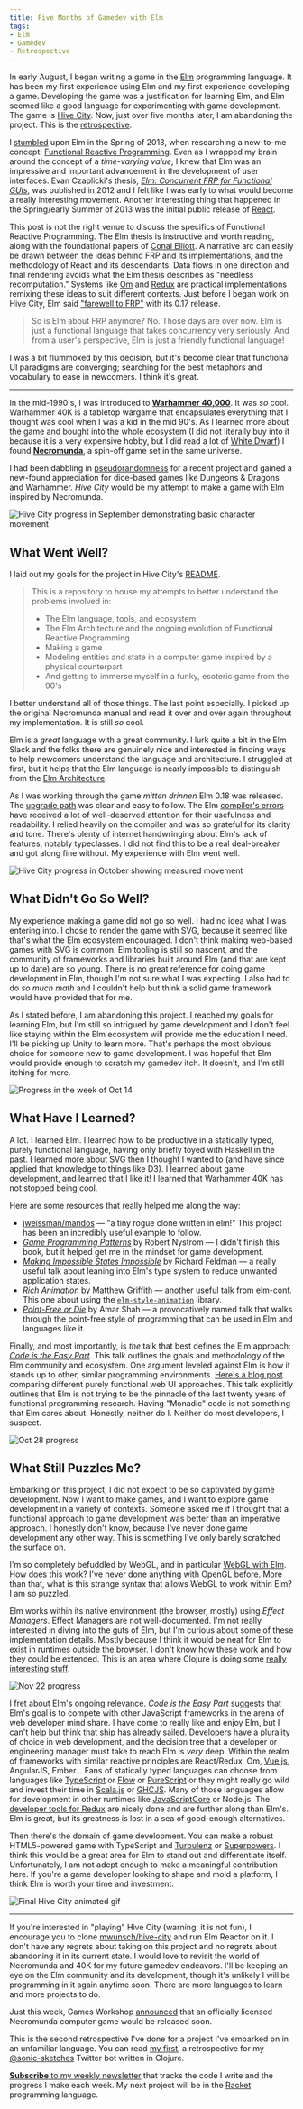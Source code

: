 ```yaml
---
title: Five Months of Gamedev with Elm
tags:
- Elm
- Gamedev
- Retrospective
---
```


In early August, I began writing a game in
the [Elm](http://elm-lang.org) programming language. It has been my
first experience using Elm and my first experience developing a
game. Developing the game was a justification for learning Elm, and
Elm seemed like a good language for experimenting with game
development. The game is [Hive City][hive-city]. Now, just over five
months later, I am abandoning the project. This is
the [retrospective][retrospective].

I [stumbled](https://twitter.com/markwunsch/status/322772755009400832)
upon Elm in the Spring of 2013, when researching a new-to-me
concept: [Functional Reactive Programming][frp]. Even as I wrapped my
brain around the concept of a _time-varying value_, I knew that Elm
was an impressive and important advancement in the development of user
interfaces. Evan Czaplicki's
thesis, [*Elm: Concurrent FRP for Functional GUIs*][elm-thesis], was
published in 2012 and I felt like I was early to what would become a
really interesting movement. Another interesting thing that happened
in the Spring/early Summer of 2013 was the initial public release
of [React](https://github.com/facebook/react/tree/v0.3.0).

This post is not the right venue to discuss the specifics of
Functional Reactive Programming. The Elm thesis is instructive and
worth reading, along with the foundational papers
of [Conal Elliott](http://conal.net). A narrative arc can easily be
drawn between the ideas behind FRP and its implementations, and the
methodology of React and its descendants. Data flows in one direction
and final rendering avoids what the Elm thesis describes as "needless
recomputation." Systems like [Om][om-future]
and [Redux](http://redux.js.org) are practical implementations
remixing these ideas to suit different contexts. Just before I began
work on Hive City, Elm said ["farewell to FRP"][farewell] with its
0.17 release.

> So is Elm about FRP anymore? No. Those days are over now. Elm is
> just a functional language that takes concurrency very
> seriously. And from a user's perspective, Elm is just a friendly
> functional language!

I was a bit flummoxed by this decision, but it's become clear that
functional UI paradigms are converging; searching for the best
metaphors and vocabulary to ease in newcomers. I think it's great.

* * *

In the mid-1990's, I was introduced to [**Warhammer 40,000**][40k]. It
was _so_ cool. Warhammer 40K is a tabletop wargame that encapsulates
everything that I thought was cool when I was a kid in the mid
90's. As I learned more about the game and bought into the whole
ecosystem (I did not literally buy into it because it is a very
expensive hobby, but I did read a lot of [White Dwarf][white-dwarf]) I
found [**Necromunda**][necromunda], a spin-off game set in the same
universe.

I had been dabbling in [pseudorandomness][lol-random] for a recent
project and gained a new-found appreciation for dice-based games like
Dungeons & Dragons and Warhammer. *Hive City* would be my attempt to
make a game with Elm inspired by Necromunda.

[hive-city]: https://github.com/mwunsch/hive-city

[retrospective]: https://www.infoq.com/articles/4-questions-retrospective

[frp]: https://en.wikipedia.org/wiki/Functional_reactive_programming

[om-future]: http://swannodette.github.io/2013/12/17/the-future-of-javascript-mvcs

[farewell]: http://elm-lang.org/blog/farewell-to-frp

[40k]: https://en.wikipedia.org/wiki/Warhammer_40,000

[white-dwarf]: https://en.wikipedia.org/wiki/White_Dwarf_(magazine)

[lol-random]: https://youtu.be/pdUCK_io9SQ?list=PLliW0zeGqNKM4k7IiSId_DphJgX_9Wha

![Hive City progress in September demonstrating basic character movement](http://www.markwunsch.com/img/hive-city-movement.gif)

## What Went Well?

I laid out my goals for the project in Hive City's [README][readme].

> This is a repository to house my attempts to better understand the
> problems involved in:
>
> + The Elm language, tools, and ecosystem
> + The Elm Architecture and the ongoing evolution of Functional
>   Reactive Programming
> + Making a game
> + Modeling entities and state in a computer game inspired by a
>   physical counterpart
> + And getting to immerse myself in a funky, esoteric game from the
>   90's

I better understand all of those things. The last point especially. I
picked up the original Necromunda manual and read it over and over
again throughout my implementation. It is still _so_ cool.

Elm is a _great_ language with a great community. I lurk quite a bit
in the Elm Slack and the folks there are genuinely nice and interested
in finding ways to help newcomers understand the language and
architecture. I struggled at first, but it helps that the Elm language
is nearly impossible to distinguish from
the
[Elm Architecture](https://guide.elm-lang.org/architecture/).

As I was working through the game *mitten drinnen* Elm 0.18 was
released. The [upgrade path][upgrade-path] was clear and easy to
follow. The Elm [compiler's errors][errors] have received a lot of
well-deserved attention for their usefulness and readability. I relied
heavily on the compiler and was so grateful for its clarity and
tone. There's plenty of internet handwringing about Elm's lack of
features, notably typeclasses. I did not find this to be a real
deal-breaker and got along fine without. My experience with Elm went
well.

[readme]: https://github.com/mwunsch/hive-city/blob/master/README.md

[errors]: http://elm-lang.org/blog/compiler-errors-for-humans

[upgrade-path]: https://github.com/elm-lang/elm-platform/blob/master/upgrade-docs/0.18.md

![Hive City progress in October showing measured movement](http://www.markwunsch.com/img/hive-city-movement2.gif)

## What Didn't Go So Well?

My experience making a game did not go so well. I had no idea what I
was entering into. I chose to render the game with SVG, because it
seemed like that's what the Elm ecosystem encouraged. I don't think
making web-based games with SVG is common. Elm tooling is still so
nascent, and the community of frameworks and libraries built around
Elm (and that are kept up to date) are so young. There is no great
reference for doing game development in Elm, though I'm not sure what
I was expecting. I also had to do _so much math_ and I couldn't help
but think a solid game framework would have provided that for me.

As I stated before, I am abandoning this project. I reached my goals
for learning Elm, but I'm still so intrigued by game development and I
don't feel like staying within the Elm ecosystem will provide me the
education I need. I'll be picking up Unity to learn more. That's
perhaps the most obvious choice for someone new to game development. I
was hopeful that Elm would provide enough to scratch my gamedev
itch. It doesn't, and I'm still itching for more.

![Progress in the week of Oct 14](http://www.markwunsch.com/img/hive_city_oct14.gif)

## What Have I Learned?

A lot. I learned Elm. I learned how to be productive in a statically
typed, purely functional language, having only briefly toyed with
Haskell in the past. I learned more about SVG then I thought I wanted
to (and have since applied that knowledge to things like D3). I
learned about game development, and learned that I like it! I learned
that Warhammer 40K has not stopped being cool.

Here are some resources that really helped me along the way:

+ [jweissman/mandos](https://github.com/jweissman/mandos) — "a tiny
  rogue clone written in elm!" This project has been an incredibly
  useful example to follow.
+ [_Game Programming Patterns_](http://gameprogrammingpatterns.com) by
  Robert Nystrom — I didn't finish this book, but it helped get me in
  the mindset for game development.
+ [*Making Impossible States Impossible*][impossible-states] by
  Richard Feldman — a really useful talk about leaning into Elm's type
  system to reduce unwanted application states.
+ [*Rich Animation*][rich-animation] by Matthew Griffith — another
  useful talk from elm-conf. This one about using
  the
  [`elm-style-animation`](http://package.elm-lang.org/packages/mdgriffith/elm-style-animation/latest) library.
+ [*Point-Free or Die*][point-free] by Amar Shah — a provocatively
  named talk that walks through the point-free style of programming
  that can be used in Elm and languages like it.

Finally, and most importantly, is _the_ talk that best defines the Elm
approach:
[_Code is the Easy Part_](https://www.youtube.com/watch?v=DSjbTC-hvqQ). This
talk outlines the goals and methodology of the Elm community and
ecosystem. One argument leveled against Elm is how it stands up to
other, similar programming
environments. [Here's a blog post][purely-functional] comparing
different purely functional web UI approaches. This talk explicitly
outlines that Elm is not trying to be the pinnacle of the last twenty
years of functional programming research. Having "Monadic" code is not
something that Elm cares about. Honestly, neither do I. Neither do
most developers, I suspect.

[impossible-states]: https://www.youtube.com/watch?v=IcgmSRJHu_8

[rich-animation]: https://www.youtube.com/watch?v=DsDwYqsLU3E

[point-free]: https://www.youtube.com/watch?v=seVSlKazsNk

![Oct 28 progress](http://www.markwunsch.com/img/hive_city_oct28.gif)

[purely-functional]: http://mutanatum.com/posts/2017-01-12-Browser-FP-Head-to-Head.html

## What Still Puzzles Me?

Embarking on this project, I did not expect to be so captivated by
game development. Now I want to make games, and I want to explore game
development in a variety of contexts. Someone asked me if I thought
that a functional approach to game development was better than an
imperative approach. I honestly don't know, because I've never done
game development any other way. This is something I've only barely
scratched the surface on.

I'm so completely befuddled by WebGL, and in
particular
[WebGL with Elm](http://package.elm-lang.org/packages/elm-community/webgl/latest). How
does this work? I've never done anything with OpenGL before. More than
that, what is this strange syntax that allows WebGL to work within
Elm? I am so puzzled.

Elm works within its native environment (the browser, mostly) using
_Effect Managers_. Effect Managers are not well-documented. I'm not
really interested in diving into the guts of Elm, but I'm curious
about some of these implementation details. Mostly because I think it
would be neat for Elm to exist in runtimes outside the browser. I
don't know how these work and how they could be extended. This is an
area where Clojure is doing
some
[really](http://planck-repl.org) [interesting](https://github.com/omcljs/ambly) [stuff](http://arcadia-unity.github.io).

![Nov 22 progress](http://www.markwunsch.com/img/hive_city_nov22.gif)

I fret about Elm's ongoing relevance. *Code is the Easy Part* suggests
that Elm's goal is to compete with other JavaScript frameworks in the
arena of web developer mind share. I have come to really like and
enjoy Elm, but I can't help but think that ship has already
sailed. Developers have a plurality of choice in web development, and
the decision tree that a developer or engineering manager must take to
reach Elm is _very_ deep. Within the realm of frameworks with similar
reactive principles are React/Redux, Om, [Vue.js](https://vuejs.org),
AngularJS, Ember… Fans of statically typed languages can choose from
languages like [TypeScript](https://www.typescriptlang.org)
or [Flow](https://flowtype.org)
or [PureScript](http://www.purescript.org) or they might really go
wild and invest their time in [Scala.js](https://www.scala-js.org)
or [GHCJS](https://github.com/ghcjs/ghcjs). Many of those languages
allow for development in other runtimes
like
[JavaScriptCore](https://developer.apple.com/reference/javascriptcore)
or
Node.js. The
[developer tools for Redux](https://github.com/gaearon/redux-devtools)
are nicely done and are further along than Elm's. Elm is great, but
its greatness is lost in a sea of good-enough alternatives.

Then there's the domain of game development. You can make a robust
HTML5-powered game with TypeScript
and [Turbulenz](https://github.com/turbulenz/turbulenz_engine)
or [Superpowers](http://superpowers-html5.com/index.en.html). I think
this would be a great area for Elm to stand out and differentiate
itself. Unfortunately, I am not adept enough to make a meaningful
contribution here. If you're a game developer looking to shape and
mold a platform, I think Elm is worth your time and investment.

![Final Hive City animated gif](http://www.markwunsch.com/img/hive_city_jan19.gif)

* * *

If you're interested in "playing" Hive City (warning: it is not fun),
I encourage you to
clone [mwunsch/hive-city](https://github.com/mwunsch/hive-city) and
run Elm Reactor on it. I don't have any regrets about taking on this
project and no regrets about abandoning it in its current state. I
would love to revisit the world of Necromunda and 40K for my future
gamedev endeavors. I'll be keeping an eye on the Elm community and its
development, though it's unlikely I will be programming in it again
anytime soon. There are more languages to learn and more projects to
do.

Just this week, Games Workshop [announced][announcement] that an
officially licensed Necromunda computer game would be released soon.

This is the second retrospective I've done for a project I've embarked
on in an unfamiliar language. You can read [my first][sonic-sketches],
a retrospective for
my [@sonic-sketches](https://twitter.com/sonic_sketches) Twitter bot
written in Clojure.

[**Subscribe** to my weekly newsletter](http://tinyletter.com/wunsch) that
tracks the code I write and the progress I make each week. My next
project will be in the [Racket](https://racket-lang.org) programming
language.

[elm-thesis]: https://www.seas.harvard.edu/sites/default/files/files/archived/Czaplicki.pdf

[necromunda]: https://boardgamegeek.com/boardgame/3072/necromunda

[sonic-sketches]: http://www.markwunsch.com/tinyletter/2016/08/sonic_sketches_retrospective.html

[announcement]: https://www.warhammer-community.com/2017/01/19/new-computer-game-announced/
